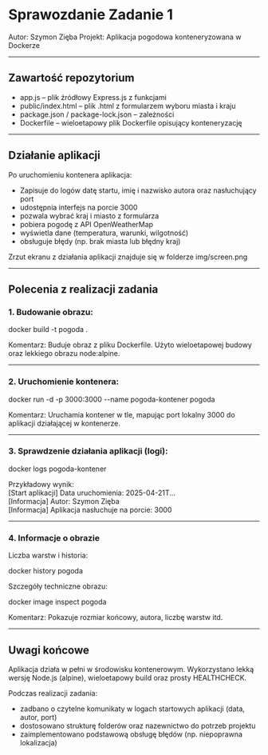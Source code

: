 # Sprawozdanie Zadanie 1
Autor: Szymon Zięba 
Projekt: Aplikacja pogodowa konteneryzowana w Dockerze  

---

## Zawartość repozytorium

- app.js – plik źródłowy Express.js z funkcjami
- public/index.html – plik .html z formularzem wyboru miasta i kraju
- package.json / package-lock.json – zależności  
- Dockerfile – wieloetapowy plik Dockerfile opisujący konteneryzację    

---

## Działanie aplikacji

Po uruchomieniu kontenera aplikacja:  
- Zapisuje do logów datę startu, imię i nazwisko autora oraz nasłuchujący port  
- udostępnia interfejs na porcie 3000  
- pozwala wybrać kraj i miasto z formularza  
- pobiera pogodę z API OpenWeatherMap  
- wyświetla dane (temperatura, warunki, wilgotność)  
- obsługuje błędy (np. brak miasta lub błędny kraj)

Zrzut ekranu z działania aplikacji znajduje się w folderze img/screen.png

---

## Polecenia z realizacji zadania

### 1. Budowanie obrazu:

docker build -t pogoda .

Komentarz: Buduje obraz z pliku Dockerfile. Użyto wieloetapowej budowy oraz lekkiego obrazu node:alpine.

---

### 2. Uruchomienie kontenera:

docker run -d -p 3000:3000 --name pogoda-kontener pogoda

Komentarz: Uruchamia kontener w tle, mapując port lokalny 3000 do aplikacji działającej w kontenerze.

---

### 3. Sprawdzenie działania aplikacji (logi):

docker logs pogoda-kontener

Przykładowy wynik:  
[Start aplikacji] Data uruchomienia: 2025-04-21T...  
[Informacja] Autor: Szymon Zięba  
[Informacja] Aplikacja nasłuchuje na porcie: 3000

---

### 4. Informacje o obrazie

Liczba warstw i historia:

docker history pogoda

Szczegóły techniczne obrazu:

docker image inspect pogoda

Komentarz: Pokazuje rozmiar końcowy, autora, liczbę warstw itd.

---

## Uwagi końcowe

Aplikacja działa w pełni w środowisku kontenerowym. Wykorzystano lekką wersję Node.js (alpine), wieloetapowy build oraz prosty HEALTHCHECK.

Podczas realizacji zadania:

- zadbano o czytelne komunikaty w logach startowych aplikacji (data, autor, port)
- dostosowano strukturę folderów oraz nazewnictwo do potrzeb projektu
- zaimplementowano podstawową obsługę błędów (np. niepoprawna lokalizacja)
